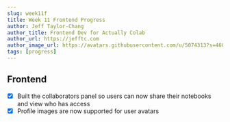 ```yaml
---
slug: week11f
title: Week 11 Frontend Progress
author: Jeff Taylor-Chang
author_title: Frontend Dev for Actually Colab
author_url: https://jefftc.com
author_image_url: https://avatars.githubusercontent.com/u/5074313?s=460&u=9dc3384482173ab6e158978936d42b440155007e&v=4
tags: [progress]
---
```


## Frontend

- [x] Built the collaborators panel so users can now share their notebooks and view who has access
- [x] Profile images are now supported for user avatars
